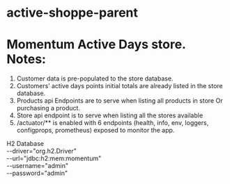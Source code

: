 # active-shoppe-parent
<h1>Momentum Active Days store. Notes:</h1>

<p>

1.  Customer data is pre-populated to the store database. 
2.  Customers’ active days points initial totals are already listed in the store database.
3.  Products api Endpoints are to serve when listing all products in store Or purchasing a product.
4.  Store api endpoint is to serve when listing all the stores available
5.  /actuator/** is enabled with 6 endpoints (health, info, env, loggers, configprops, prometheus) exposed to monitor the app.
</p>
<p>

H2 Database \
--driver="org.h2.Driver" \
--url="jdbc:h2:mem:momentum" \
--username="admin" \
--password="admin" 

</p>



